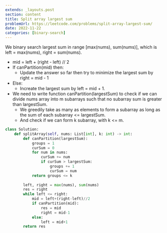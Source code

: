 ```yaml
---
extends: _layouts.post
section: content
title: Split array largest sum
problemUrl: https://leetcode.com/problems/split-array-largest-sum/
date: 2022-11-22
categories: [binary-search]
---
```


We binary search largest sum in range [max(nums), sum(nums)], which is left = max(nums), right = sum(nums).

- mid = left + (right - left) // 2
- If canPartition(mid) then:
    - Update the answer so far then try to minimize the largest sum by right = mid - 1
- Else:
    - Increate the largest sum by left = mid + 1.
- We need to write function canPartition(largestSum) to check if we can divide nums array into m subarrays such that no subarray sum is greater than largestSum.
    - We greedily take as many as elements to form a subarray as long as the sum of each subarray <= largestSum.
    - And check if we can form k subarray, with k <= m.

```python
class Solution:
    def splitArray(self, nums: List[int], k: int) -> int:
        def canPartition(largestSum):
            groups = 1
            curSum = 0
            for num in nums:
                curSum += num
                if curSum > largestSum:
                    groups += 1
                    curSum = num
            return groups <= k
        
        left, right = max(nums), sum(nums)
        res = right
        while left <= right:
            mid = left+(right-left)//2
            if canPartition(mid):
                res = mid
                right = mid-1
            else:
                left = mid+1
        return res
```
